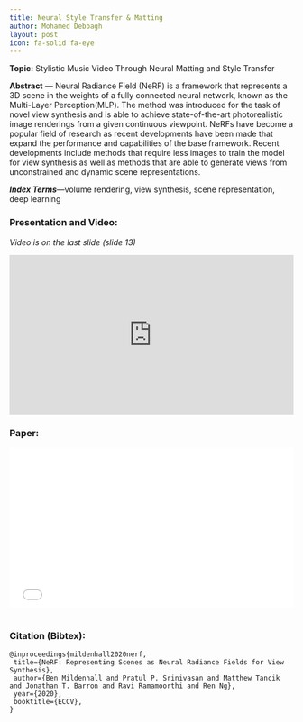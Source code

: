 ```yaml
---
title: Neural Style Transfer & Matting
author: Mohamed Debbagh
layout: post
icon: fa-solid fa-eye
---
```

**Topic:** Stylistic Music Video Through Neural Matting and Style Transfer

**Abstract** — Neural Radiance Field (NeRF) is a framework that
represents a 3D scene in the weights of a fully connected
neural network, known as the Multi-Layer Perception(MLP). The
method was introduced for the task of novel view synthesis and
is able to achieve state-of-the-art photorealistic image renderings
from a given continuous viewpoint. NeRFs have become a popular
field of research as recent developments have been made that
expand the performance and capabilities of the base framework.
Recent developments include methods that require less images
to train the model for view synthesis as well as methods that are
able to generate views from unconstrained and dynamic scene
representations.

**_Index Terms_**—volume rendering, view synthesis, scene representation, deep learning

### Presentation and Video:

*Video is on the last slide (slide 13)*
<style>.embed-container { position: relative; padding-bottom: 56.25%; height: 0; overflow: hidden; max-width: 100%; } .embed-container iframe, .embed-container object, .embed-container embed { position: absolute; top: 0; left: 0; width: 100%; height: 100%; }</style><div class='embed-container'><iframe src='https://docs.google.com/presentation/d/e/2PACX-1vTz6Kjh5SH6OD0m1CjkkL43sEEUkX8pp9SK95rksOYOxa2Btmq5yp83PTbxGAyq402_AG8jmNalwn40/embed?start=true&loop=false&delayms=5000' frameborder='0' width='1440' height='839' allowfullscreen='true' mozallowfullscreen='true' webkitallowfullscreen='true'></iframe></div>

### Paper:

<style>.embed-container { position: relative; padding-bottom: 56.25%; height: 0; overflow: hidden; max-width: 100%; } .embed-container iframe, .embed-container object, .embed-container embed { position: absolute; top: 0; left: 0; width: 100%; height: 100%; }</style><div class='embed-container'><object data='/assets/papers/2023-04-13-NST.pdf' type='application/pdf'>     <embed src='/assets/papers/2023-04-13-NST.pdf'>         <p>This browser does not support PDFs. Please download the PDF to view it: <a href='/assets/papers/2023-04-13-NST.pdf'>Download PDF</a>.</p>     </embed> </object></div>
<br/>

### Citation (Bibtex):

```
@inproceedings{mildenhall2020nerf,
 title={NeRF: Representing Scenes as Neural Radiance Fields for View Synthesis},
 author={Ben Mildenhall and Pratul P. Srinivasan and Matthew Tancik and Jonathan T. Barron and Ravi Ramamoorthi and Ren Ng},
 year={2020},
 booktitle={ECCV},
}
```
